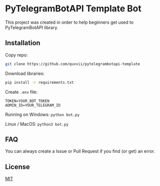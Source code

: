 # PyTelegramBotAPI Template Bot

This project was created in order to help beginners get used to PyTelegramBotAPI library.


## Installation
Copy repo:
```bash
git clone https://github.com/quvvii/pytelegrambotapi-template
```
Download libraries:
```bash
pip install -r requirements.txt
```
Create `.env` file:
```env
TOKEN=YOUR_BOT_TOKEN
ADMIN_ID=YOUR_TELEGRAM_ID
```
Running on Windows:
`python bot.py`

Linux / MacOS:
`python3 bot.py`

## FAQ

You can always create a Issue or Pull Request if you find (or get) an error.

## License

[MIT](https://choosealicense.com/licenses/mit/)
